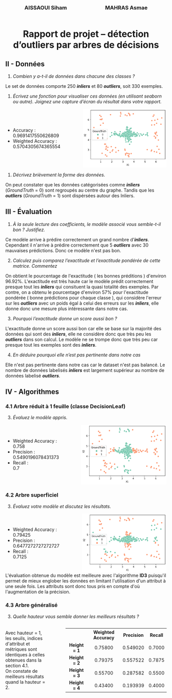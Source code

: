<div style="display:grid;grid-template-columns:1fr 1fr;margin:auto;margin-bottom:0px;text-align:center;">
<h3>AISSAOUI Siham</h3>
<h3>MAHRAS Asmae</h3>
</div>
<center>
<h1><b>Rapport de projet – détection d’outliers par arbres de
décisions</b></h1>
</center>

## II - Données
1. *Combien y a-t-il de données dans chacune des classes ?*

Le set de données comporte 250 ***inliers*** et 80 ***outliers***, soit 330 exemples.

1. *Écrivez une fonction pour visualiser ces données (en utilisant seaborn
ou autre). Joignez une capture d’écran du résultat dans votre rapport.*
<div style="display: grid;grid-template-columns: 1fr 2fr; grid-gap: 40px;margin:auto;">
<div style="margin-top:auto; margin-bottom:auto;margin-right:30px;">
<ul>
<li>Accuracy : <br>0.9691417550626809</li>
<li>Weighted Accuracy :<br>0.5704305674365554</li>
</ul>
</div>
<img src="data.png">
</div>

1. *Décrivez brièvement la forme des données.*

On peut constater que les données catégorisées comme ***inliers*** (*GroundTruth* = 0) sont regroupés au centre du graphe. Tandis que les ***outliers*** (*GroundTruth* = 1) sont dispérsées autour des Inliers.


## III - Évaluation
1. *À la seule lecture des coefficients, le modèle associé vous semble-t-il bon ?
Justifiez.*

Ce modèle arrive à prédire correctement un grand nombre d'***inliers***. Cependant il n'arrive à prédire correctement que 5 ***outliers*** avec 30 mauvaises prédictions. Donc ce modèle n'est pas bon.

2. *Calculez puis comparez l’exactitude et l’exactitude pondérée de cette
matrice. Commentez*

On obtient le pourcentage de l'exactitude ( les bonnes préditions ) d'environ 96.92%.
L'exactitude est très haute car le modèle prédit correctement presque tout les ***inliers*** qui consituent la quasi totalité des exemples. 
Par contre, on a obtenu le pourcentage d'environ 57% pour l'exactitude pondérée ( bonne prédictions pour chaque classe ), qui considère l'erreur sur les ***outliers*** avec un poids égal à celui des erreurs sur les ***inliers***, elle donne donc une mesure plus intéressante dans notre cas.

3. *Pourquoi l’exactitude donne un score aussi bon ?*

L'exactitude donne un score aussi bon car elle se base sur la majorité des données qui sont des ***inliers***, elle ne considère donc que très peu les ***outliers*** dans son calcul. Le modèle ne se trompe donc que très peu car presque tout les exemples sont des ***inliers***.

4. *En déduire pourquoi elle n’est pas pertinente dans notre cas*

Elle n'est pas pertinente dans notre cas car le dataset n'est pas balancé. Le nombre de données labelisés ***inliers*** est largement supérieur au nombre de données labelisé ***outliers***. 

## IV - Algorithmes

### 4.1  Arbre réduit à 1 feuille (classe DecisionLeaf)
3. *Évaluez le modèle appris.*
<div style="display: grid;grid-template-columns: 1fr 2fr; grid-gap: 40px;margin:auto;">
<div style="margin-top:auto; margin-bottom:auto;margin-right:30px;">
<ul>
<li>Weighted Accuracy :<br> 0.758</li>
<li>Precision :<br> 0.5490196078431373</li>
<li>Recall :<br> 0.7</li>
</ul>
</div>
<img src="4.1_data.png">
</div>

### 4.2  Arbre superficiel
3. *Évaluez votre modèle et discutez les résultats.*
<div style="display: grid; grid-gap:40px;margin:auto;grid-template-columns: 1fr 2fr;">
<div style="margin-top:auto; margin-bottom:auto;margin-right:30px">
<ul>
<li>Weighted Accuracy :<br> 0.79425</li>
<li>Precision :<br> 0.6477272727272727</li>
<li>Recall :<br> 0.7125</li>
</ul>
<p></p>
</div>
<img src="4.2_data.png">
</div>
L'évaluation obtenue du modèle est meilleure avec l'algorithme <b>ID3</b> puisqu'il permet de mieux englober les données en limitant l'utilisation d'un attribut à une seule fois. Les attributs sont donc tous pris en compte d'où l'augmentation de la précision.

### 4.3  Arbre généralisé
3. *Quelle hauteur vous semble donner les meilleurs résultats ?*
<div style="display: grid; justify-content:around; grid-template-columns: 1fr 2fr;grid-gap: 30px;margin:auto;">
<div style="margin-top:auto; margin-bottom:auto;margin-right:30px">
<p>Avec hauteur = 1, les seuils, indices d'attribut et métriques sont identiques à celles obtenues dans la section 4.1.<br>
On constate de meilleurs résultats quand la hauteur = 2.</p>
</div>
<table style="text-align:center;">
  <tr>
    <th></th>
    <th>Weighted Accuracy</th>
    <th>Precision</th>
    <th>Recall</th>
  </tr>
  <tr>
    <td><b>Height = 1<b></td>
    <td>0.75800</td>
    <td>0.549020</td>
    <td>0.7000</td>
  </tr>
  <tr>
    <td><b>Height = 2</b></td>
    <td>0.79375</td>
    <td>0.557522</td>
    <td>0.7875</td>
  </tr>
    <tr>
    <td><b>Height = 3<b></td>
    <td>0.55700</td>
    <td>0.287582</td>
    <td>0.5500</td>
  </tr>
    <tr>
    <td><b>Height = 4<b></td>
    <td>0.43400</td>
    <td>0.193939</td>
    <td>0.4000</td>
  </tr>
</table>
</div>




